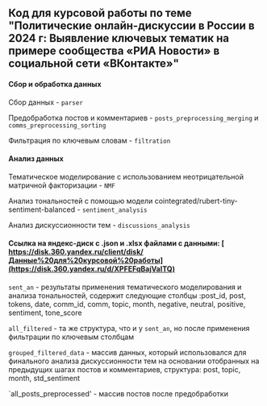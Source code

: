 ## Код для курсовой работы по теме "Политические онлайн-дискуссии в России в 2024 г: Выявление ключевых тематик на примере сообщества «РИА Новости» в социальной сети «ВКонтакте»"

#### Сбор и обработка данных

Сбор данных - `parser`

Предобработка постов и комментариев - `posts_preprocessing_merging` и `comms_preprocessing_sorting`

Фильтрация по ключевым словам - `filtration`

#### Анализ данных

Тематическое моделирование с использованием неотрицательной матричной факторизации - `NMF`

Анализ тональностей с помощью модели cointegrated/rubert-tiny-sentiment-balanced - `sentiment_analysis`

Анализ дискуссионности тем - `discussions_analysis`

#### Ссылка на яндекс-диск с .json и .xlsx файлами с данными: [ https://disk.360.yandex.ru/client/disk/Данные%20для%20курсовой%20работы](https://disk.360.yandex.ru/d/XPFEFqBajVaITQ)

`sent_an` -  результаты применения тематического моделирования и анализа тональностей, содержит следующие столбцы :post_id, post, tokens, date, comm_id, comm, topic, month, negative, neutral, positive, sentiment, tone_score

`all_filtered` - та же структура, что и у `sent_an`, но после применения фильтрации по ключевым столбцам

`grouped_filtered_data` - массив данных, который использовался для финального анализа дискуссионности тем на основании отобранных на предыдущих шагах постов и комментариев, структура: post, topic, month, std_sentiment

`all_posts_preprocessed' - массив постов после предобработки
